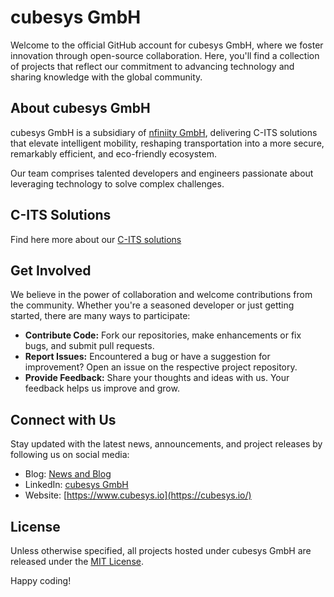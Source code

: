 # cubesys GmbH

Welcome to the official GitHub account for cubesys GmbH, where we foster innovation through open-source collaboration.
Here, you'll find a collection of projects that reflect our commitment to advancing technology and sharing knowledge with the global community.

## About cubesys GmbH

cubesys GmbH is a subsidiary of [nfiniity GmbH](https://nfiniity.com), delivering C-ITS solutions that elevate intelligent
mobility, reshaping transportation into a more secure, remarkably efficient, and eco-friendly
ecosystem.

Our team comprises talented developers and engineers passionate about leveraging technology to solve complex challenges.

## C-ITS Solutions

Find here more about our [C-ITS solutions](https://cubesys.io/#portfolio) 

## Get Involved

We believe in the power of collaboration and welcome contributions from the community. Whether you're a seasoned developer or just getting started, there are many ways to participate:

- **Contribute Code:** Fork our repositories, make enhancements or fix bugs, and submit pull requests.
- **Report Issues:** Encountered a bug or have a suggestion for improvement? Open an issue on the respective project repository.
- **Provide Feedback:** Share your thoughts and ideas with us. Your feedback helps us improve and grow.

## Connect with Us

Stay updated with the latest news, announcements, and project releases by following us on social media:

- Blog: [News and Blog](https://cubesys.io/blog.html)
- LinkedIn: [cubesys GmbH](https://www.linkedin.com/company/cubesys-gmbh)
- Website: [https://www.cubesys.io](https://cubesys.io/)

## License

Unless otherwise specified, all projects hosted under cubesys GmbH are released under the [MIT License](https://opensource.org/license/MIT).

Happy coding!

